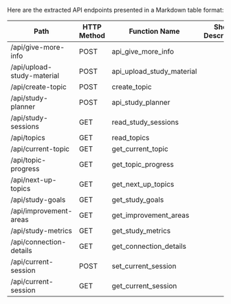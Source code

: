 Here are the extracted API endpoints presented in a Markdown table format:

| Path                          | HTTP Method | Function Name           | Short Description | Auth Required |
|-------------------------------|-------------|-------------------------|-------------------|---------------|
| /api/give-more-info           | POST        | api_give_more_info      |                   |               |
| /api/upload-study-material     | POST        | api_upload_study_material|                   |               |
| /api/create-topic              | POST        | create_topic            |                   |               |
| /api/study-planner            | POST        | api_study_planner       |                   |               |
| /api/study-sessions           | GET         | read_study_sessions     |                   |               |
| /api/topics                   | GET         | read_topics             |                   |               |
| /api/current-topic            | GET         | get_current_topic       |                   |               |
| /api/topic-progress           | GET         | get_topic_progress      |                   |               |
| /api/next-up-topics          | GET         | get_next_up_topics      |                   |               |
| /api/study-goals             | GET         | get_study_goals         |                   |               |
| /api/improvement-areas        | GET         | get_improvement_areas    |                   |               |
| /api/study-metrics           | GET         | get_study_metrics       |                   |               |
| /api/connection-details       | GET         | get_connection_details   |                   |               |
| /api/current-session          | POST        | set_current_session      |                   |               |
| /api/current-session          | GET         | get_current_session      |                   |               |